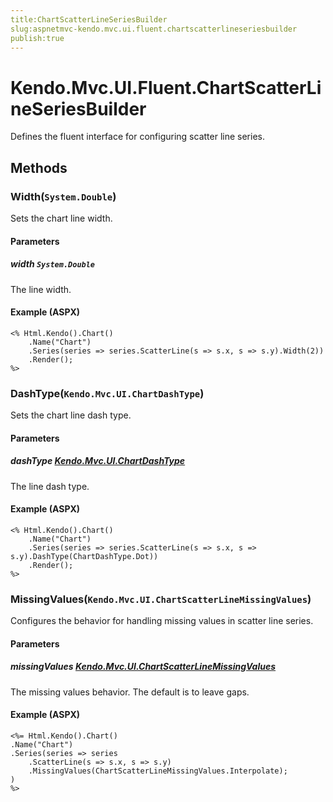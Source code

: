 ```yaml
---
title:ChartScatterLineSeriesBuilder
slug:aspnetmvc-kendo.mvc.ui.fluent.chartscatterlineseriesbuilder
publish:true
---
```


# Kendo.Mvc.UI.Fluent.ChartScatterLineSeriesBuilder
Defines the fluent interface for configuring scatter line series.



## Methods

### Width(`System.Double`)
Sets the chart line width.


#### Parameters

##### width `System.Double`
The line width.




#### Example (ASPX)
    <% Html.Kendo().Chart()
        .Name("Chart")
        .Series(series => series.ScatterLine(s => s.x, s => s.y).Width(2))
        .Render();
    %>


### DashType(`Kendo.Mvc.UI.ChartDashType`)
Sets the chart line dash type.


#### Parameters

##### dashType [Kendo.Mvc.UI.ChartDashType](/api/wrappers/aspnet-mvc/Kendo.Mvc.UI/ChartDashType)
The line dash type.




#### Example (ASPX)
    <% Html.Kendo().Chart()
        .Name("Chart")
        .Series(series => series.ScatterLine(s => s.x, s => s.y).DashType(ChartDashType.Dot))
        .Render();
    %>


### MissingValues(`Kendo.Mvc.UI.ChartScatterLineMissingValues`)
Configures the behavior for handling missing values in scatter line series.


#### Parameters

##### missingValues [Kendo.Mvc.UI.ChartScatterLineMissingValues](/api/wrappers/aspnet-mvc/Kendo.Mvc.UI/ChartScatterLineMissingValues)
The missing values behavior. The default is to leave gaps.




#### Example (ASPX)
    <%= Html.Kendo().Chart()
    .Name("Chart")
    .Series(series => series
        .ScatterLine(s => s.x, s => s.y)
        .MissingValues(ChartScatterLineMissingValues.Interpolate);
    )
    %>



 
